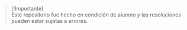 > [!Importante]  
> Este repositorio fue hecho en condición de alumno y las resoluciones pueden estar sujetas a errores.